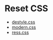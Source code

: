# Reset CSS

- [destyle.css](https://github.com/nicolas-cusan/destyle.css)
- [modern.css](https://github.com/Andy-set-studio/modern-css-reset)
- [ress.css](https://github.com/filipelinhares/ress)
